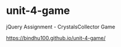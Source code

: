 # unit-4-game
jQuery Assignment - CrystalsCollector Game 

https://bindhu100.github.io/unit-4-game/
